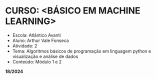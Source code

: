 # CURSO: <BÁSICO EM MACHINE LEARNING>


*   Escola: Atlântico Avanti
*   Aluno: Arthur Vale Fonseca
* Atividade: 2
* Tema: Algoritmos básicos de programação em linguagem python e visualização e análise de dados
* Conteúdo: Módulo 1 e 2

**18/2024**
